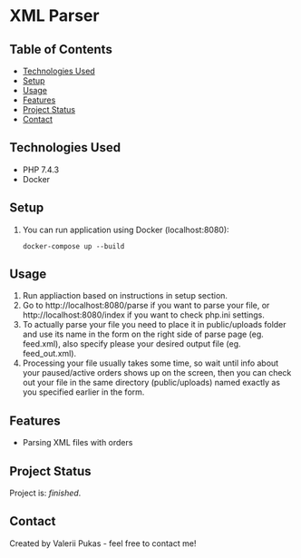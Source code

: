 # XML Parser

## Table of Contents
* [Technologies Used](#technologies-used)
* [Setup](#setup)
* [Usage](#usage)
* [Features](#features)
* [Project Status](#project-status)
* [Contact](#contact)

## Technologies Used
- PHP 7.4.3
- Docker 

## Setup
1. You can run application using Docker (localhost:8080): 
   ```
   docker-compose up --build
   ```
## Usage
1. Run appliaction based on instructions in setup section.
2. Go to http://localhost:8080/parse if you want to parse your file, or http://localhost:8080/index if you want to check php.ini settings.
3. To actually parse your file you need to place it in public/uploads folder and use its name in the form on the right side of parse page (eg. feed.xml), also specify please your desired output file (eg. feed_out.xml).
4. Processing your file usually takes some time, so wait until info about your paused/active orders shows up on the screen, then you can check out your file in the same directory (public/uploads) named exactly as you specified earlier in the form.
## Features
- Parsing XML files with orders

## Project Status
Project is: _finished_.

## Contact
Created by Valerii Pukas - feel free to contact me!
